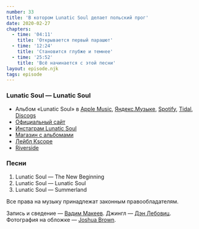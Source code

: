 ```yaml
---
number: 33
title: 'В котором Lunatic Soul делает польский прог'
date: 2020-02-27
chapters:
  - time: '04:11'
    title: 'Открывается первый парашют'
  - time: '12:24'
    title: 'Становится глубже и темнее'
  - time: '25:52'
    title: 'Всё начинается с этой песни'
layout: episode.njk
tags: episode
---
```


### Lunatic Soul — Lunatic Soul

- Альбом «Lunatic Soul» в
  [Apple Music](https://music.apple.com/album/288299959),
  [Яндекс.Музыке](https://music.yandex.ru/album/222032),
  [Spotify](https://open.spotify.com/album/4S8YE4oWcqPOp1mLOTbP17),
  [Tidal](https://tidal.com/browse/album/2611063),
  [Discogs](https://www.discogs.com/master/188106)
- [Официальный сайт](http://lunaticsoul.com/)
- [Инстаграм Lunatic Soul](https://www.instagram.com/lunaticsoulband/)
- [Магазин с альбомами](https://burningshed.com/store/lunaticsoul)
- [Лейбл Kscope](https://kscopemusic.com/)
- [Riverside](https://riversideband.pl/en/)

### Песни

1. Lunatic Soul — The New Beginning
2. Lunatic Soul — Lunatic Soul
3. Lunatic Soul — Summerland

Все права на музыку принадлежат законным правообладателям.

Запись и сведение — [Вадим Макеев](https://twitter.com/pepelsbey).
Джингл — [Дэн Лебовиц](https://www.youtube.com/channel/UC38A5qHrlc_Zgua7vL4b96w).
Фотография на обложке — [Joshua Brown](https://unsplash.com/photos/73YJpOGgi4E).
